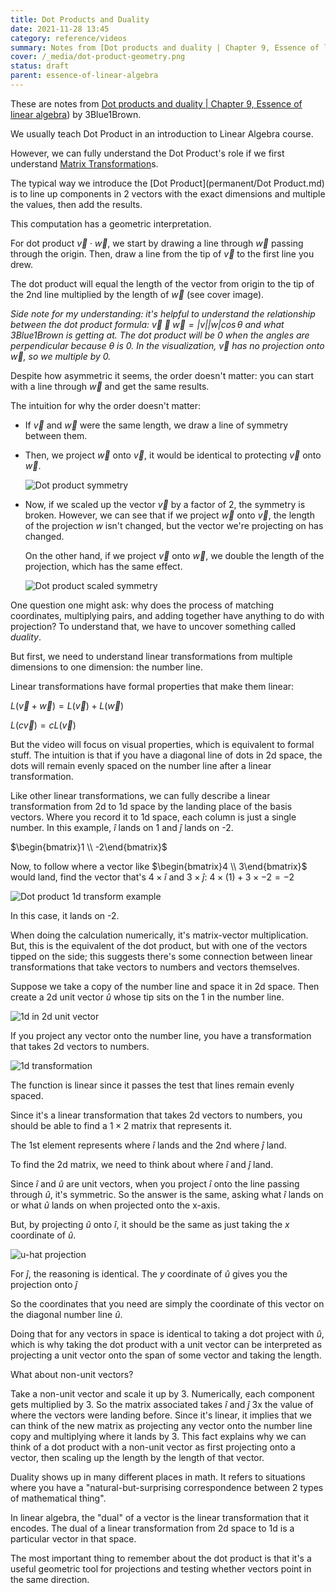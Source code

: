```yaml
---
title: Dot Products and Duality
date: 2021-11-28 13:45
category: reference/videos
summary: Notes from [Dot products and duality | Chapter 9, Essence of linear algebra](https://www.youtube.com/watch?v=LyGKycYT2v0)) by 3Blue1Brown from the [Essence of linear algebra](https://www.youtube.com/playlist?list=PLZHQObOWTQDPD3MizzM2xVFitgF8hE_ab) series
cover: /_media/dot-product-geometry.png
status: draft
parent: essence-of-linear-algebra
---
```


These are notes from [Dot products and duality | Chapter 9, Essence of linear algebra](https://www.youtube.com/watch?v=LyGKycYT2v0)) by 3Blue1Brown.

We usually teach Dot Product in an introduction to Linear Algebra course.

However, we can fully understand the Dot Product's role if we first understand [Matrix Transformation](permanent/matrix-transformation.md)s.

The typical way we introduce the [Dot Product](permanent/Dot Product.md) is to line up components in 2 vectors with the exact dimensions and multiple the values, then add the results.

This computation has a geometric interpretation.

For dot product $\vec{v} \cdot \vec{w}$, we start by drawing a line through $\vec{w}$ passing through the origin. Then, draw a line from the tip of $\vec{v}$ to the first line you drew.

The dot product will equal the length of the vector from origin to the tip of the 2nd line multiplied by the length of $\vec{w}$ (see cover image).

*Side note for my understanding: it's helpful to understand the relationship between the dot product formula: $\vec{v} \cdot \vec{w} = |v| |w| \cos\theta$ and what 3Blue1Brown is getting at. The dot product will be 0 when the angles are perpendicular because $\theta$ is 0. In the visualization, $\vec{v}$ has no projection onto $\vec{w}$, so we multiple by 0.*

Despite how asymmetric it seems, the order doesn't matter: you can start with a line through $\vec{w}$ and get the same results.

The intuition for why the order doesn't matter:

* If $\vec{v}$ and $\vec{w}$ were the same length, we draw a line of symmetry between them.
* Then, we project $\vec{w}$ onto $\vec{v}$, it would be identical to protecting $\vec{v}$ onto $\vec{w}$.

  ![Dot product symmetry](/_media/dot-product-symmetry-example.png)

* Now, if we scaled up the vector $\vec{v}$ by a factor of 2, the symmetry is broken. However, we can see that if we project $\vec{w}$ onto $\vec{v}$, the length of the projection $w$ isn't changed, but the vector we're projecting on has changed.

  On the other hand, if we project $\vec{v}$ onto $\vec{w}$, we double the length of the projection, which has the same effect.

  ![Dot product scaled symmetry](/_media/dot-product-scaled-symmetry-example.png)

One question one might ask: why does the process of matching coordinates, multiplying pairs, and adding together have anything to do with projection? To understand that, we have to uncover something called *duality*.

But first, we need to understand linear transformations from multiple dimensions to one dimension: the number line.

Linear transformations have formal properties that make them linear:

$L(\vec{v} + \vec{w}) = L(\vec{v}) + L(\vec{w})$

$L(c\vec{v}) = cL(\vec{v})$

But the video will focus on visual properties, which is equivalent to formal stuff. The intuition is that if you have a diagonal line of dots in 2d space, the dots will remain evenly spaced on the number line after a linear transformation.

Like other linear transformations, we can fully describe a linear transformation from 2d to 1d space by the landing place of the basis vectors. Where you record it to 1d space, each column is just a single number. In this example, $\hat{i}$ lands on 1 and $\hat{j}$ lands on -2.

$\begin{bmatrix}1 \\ -2\end{bmatrix}$

Now, to follow where a vector like $\begin{bmatrix}4 \\ 3\end{bmatrix}$ would land, find the vector that's $4 \times \hat{i}$ and $3 \times \hat{j}$: $4 \times (1) + 3 \times -2 = -2$ 

![Dot product 1d transform example](/_media/dot-product-1d-transform.png)

In this case, it lands on -2.

When doing the calculation numerically, it's matrix-vector multiplication. But, this is the equivalent of the dot product, but with one of the vectors tipped on the side; this suggests there's some connection between linear transformations that take vectors to numbers and vectors themselves.

Suppose we take a copy of the number line and space it in 2d space. Then create a 2d unit vector $\hat{u}$ whose tip sits on the 1 in the number line.

![1d in 2d unit vector](/_media/1d-in-2d-unit-vector.png)

If you project any vector onto the number line, you have a transformation that takes 2d vectors to numbers.

![1d transformation](/_media/1d-transformation-visualisation.png)

The function is linear since it passes the test that lines remain evenly spaced.

Since it's a linear transformation that takes 2d vectors to numbers, you should be able to find a $1 \times 2$ matrix that represents it.

The 1st element represents where $\hat{i}$ lands and the 2nd where $\hat{j}$ land.

To find the 2d matrix, we need to think about where $\hat{i}$ and $\hat{j}$ land.
 
Since $\hat{i}$ and $\hat{u}$ are unit vectors, when you project $\hat{i}$ onto the line passing through $\hat{u}$, it's symmetric. So the answer is the same, asking what $\hat{i}$ lands on or what $\hat{u}$ lands on when projected onto the x-axis.

But, by projecting $\hat{u}$ onto $\hat{i}$, it should be the same as just taking the $x$ coordinate of $\hat{u}$.

![u-hat projection](/_media/u-hat-projection.png)

For $\hat{j}$, the reasoning is identical. The $y$ coordinate of $\hat{u}$ gives you the projection onto $\hat{j}$

So the coordinates that you need are simply the coordinate of this vector on the diagonal number line $\hat{u}$.

Doing that for any vectors in space is identical to taking a dot project with $\hat{u}$, which is why taking the dot product with a unit vector can be interpreted as projecting a unit vector onto the span of some vector and taking the length.

What about non-unit vectors?

Take a non-unit vector and scale it up by 3. Numerically, each component gets multiplied by 3. So the matrix associated takes $\hat{i}$ and $\hat{j}$ 3x the value of where the vectors were landing before. Since it's linear, it implies that we can think of the new matrix as projecting any vector onto the number line copy and multiplying where it lands by 3. This fact explains why we can think of a dot product with a non-unit vector as first projecting onto a vector, then scaling up the length by the length of that vector.

Duality shows up in many different places in math. It refers to situations where you have a "natural-but-surprising correspondence between 2 types of mathematical thing". 

In linear algebra,  the "dual" of a vector is the linear transformation that it encodes. The dual of a linear transformation from 2d space to 1d is a particular vector in that space.

The most important thing to remember about the dot product is that it's a useful geometric tool for projections and testing whether vectors point in the same direction.

